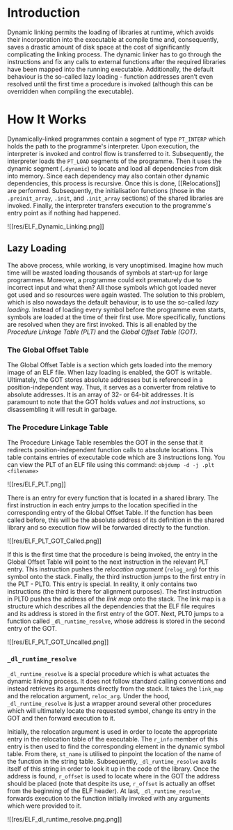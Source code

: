 # Introduction

Dynamic linking permits the loading of libraries at runtime, which avoids their incorporation into the executable at compile time and, consequently, saves a drastic amount of disk space at the cost of significantly complicating the linking process. The dynamic linker has to go through the instructions and fix any calls to external functions after the required libraries have been mapped into the running executable. Additionally, the default behaviour is the so-called lazy loading - function addresses aren’t even resolved until the first time a procedure is invoked (although this can be overridden when compiling the executable).

# How It Works

Dynamically-linked programmes contain a segment of type `PT_INTERP` which holds the path to the programme's interpreter. Upon execution, the interpreter is invoked and control flow is transferred to it. Subsequently, the interpreter loads the `PT_LOAD` segments of the programme. Then it uses the dynamic segment (`.dynamic`) to locate and load all dependencies from disk into memory. Since each dependency may also contain other dynamic dependencies, this process is recursive. Once this is done, [[Relocations]] are performed. Subsequently, the initialisation functions (those in the `.preinit_array`, `.init`, and `.init_array` sections) of the shared libraries are invoked. Finally, the interpreter transfers execution to the programme's entry point as if nothing had happened.

![[res/ELF_Dynamic_Linking.png]]

## Lazy Loading

The above process, while working, is very unoptimised. Imagine how much time will be wasted loading thousands of symbols at start-up for large programmes. Moreover, a programme could exit prematurely due to incorrect input and what then? All those symbols which got loaded never got used and so resources were again wasted. The solution to this problem, which is also nowadays the default behaviour, is to use the so-called *lazy loading*. Instead of loading every symbol before the programme even starts, symbols are loaded at the time of their first use. More specifically, functions are resolved when they are first invoked. This is all enabled by the *Procedure Linkage Table (PLT)* and the *Global Offset Table (GOT)*.

### The Global Offset Table

The Global Offset Table is a section which gets loaded into the memory image of an ELF file. When lazy loading is enabled, the GOT is writable. Ultimately, the GOT stores absolute addresses but is referenced in a position-independent way. Thus, it serves as a converter from relative to absolute addresses. It is an array of 32- or 64-bit addresses. It is paramount to note that the GOT holds *values* and *not* instructions, so disassembling it will result in garbage.

### The Procedure Linkage Table

The Procedure Linkage Table resembles the GOT in the sense that it redirects position-independent function calls to absolute locations. This table contains entries of executable code which are 3 instructions long. You can view the PLT of an ELF file using this command:
`objdump -d -j .plt <filename>`

![[res/ELF_PLT.png]]

There is an entry for every function that is located in a shared library. The first instruction in each entry jumps to the location specified in the corresponding entry of the Global Offset Table. If the function has been called before, this will be the absolute address of its definition in the shared library and so execution flow will be forwarded directly to the function. 

![[res/ELF_PLT_GOT_Called.png]]

If this is the first time that the procedure is being invoked, the entry in the Global Offset Table will point to the next instruction in the relevant PLT entry. This instruction pushes the *relocation argument* (`relog_arg`) for this symbol onto the stack. Finally, the third instruction jumps to the first entry in the PLT - PLT0. This entry is special. In reality, it only contains two instructions (the third is there for alignment purposes). The first instruction in PLT0 pushes the address of the *link map* onto the stack. The link map is a structure which describes all the dependencies that the ELF file requires and its address is stored in the first entry of the GOT. Next, PLT0 jumps to a function called `_dl_runtime_resolve`, whose address is stored in the second entry of the GOT.

![[res/ELF_PLT_GOT_Uncalled.png]]

### `_dl_runtime_resolve`

`_dl_runtime_resolve` is a special procedure which is what actuates the dynamic linking process. It does not follow standard calling conventions and instead retrieves its arguments directly from the stack. It takes the `link_map` and the relocation argument, `reloc_arg`. Under the hood, `_dl_runtime_resolve` is just a wrapper around several other procedures which will ultimately locate the requested symbol, change its entry in the GOT and then forward execution to it.

Initially, the relocation argument is used in order to locate the appropriate entry in the relocation table of the executable. The `r_info` member of this entry is then used to find the corresponding element in the dynamic symbol table. From there, `st_name` is utilised to pinpoint the location of the name of the function in the string table. Subsequently, `_dl_runtime_resolve` avails itself of this string in order to look it up in the code of the library. Once the address is found, `r_offset` is used to locate where in the GOT the address should be placed (note that despite its use, `r_offset` is actually an offset from the beginning of the ELF header). At last, `_dl_runtime_resolve_` forwards execution to the function initially invoked with any arguments which were provided to it.

![[res/ELF_dl_runtime_resolve.png.png]]